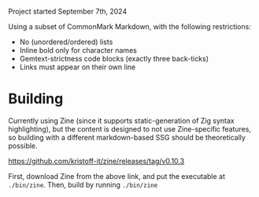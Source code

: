 Project started September 7th, 2024

Using a subset of CommonMark Markdown, with the following restrictions:
* No (unordered/ordered) lists
* Inline bold only for character names
* Gemtext-strictness code blocks (exactly three back-ticks)
* Links must appear on their own line

# Building
Currently using Zine (since it supports static-generation of Zig syntax highlighting), but the content is designed to not use Zine-specific features, so building with a different markdown-based SSG should be theoretically possible.

https://github.com/kristoff-it/zine/releases/tag/v0.10.3

First, download Zine from the above link, and put the executable at `./bin/zine`.
Then, build by running `./bin/zine`
